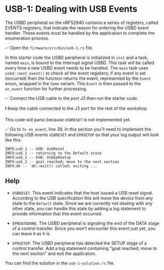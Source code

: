 # USB-1: Dealing with USB Events

The USBD peripheral on the nRF52840 contains a series of registers, called EVENTS registers, that indicate the reason for entering the USBD event handler. These events must be handled by the application to complete the enumeration process.

✅ Open the `firmware/src/bin/usb-1.rs` file.

In this starter code the USBD peripheral is initialized in `init` and a task, named `main`, is bound to the interrupt signal USBD. This task will be called every time a new USBD event needs to be handled. The `main` task uses `usbd::next_event()` to check all the event registers; if any event is set (occurred) then the function returns the event, represented by the `Event` enum, wrapped in the `Some` variant. This `Event` is then passed to the `on_event` function for further processing.

✅ Connect the USB cable to the port J3 then run the starter code.

❗️ Keep the cable connected to the J3 port for the rest of the workshop

This code will panic because `USBRESET` is not implemented yet.

✅ Go to `fn on_event`, line 39. In this section you'll need to implement the following USB events `USBRESET` and `EP0SETUP` so that your log output will look like this:

``` console
INFO:usb_1 -- USB: UsbReset
INFO:usb_1 -- returning to the Default state
INFO:usb_1 -- USB: UsbEp0Setup
INFO:usb_1 -- goal reached; move to the next section
INFO:dk -- `dk::exit() called; exiting ...
```

## Help

- `USBRESET`. This event indicates that the host issued a USB reset signal. According to the USB specification this will move the device from any state to the `Default` state. Since we are currently not dealing with any other state, you can handle this state by adding a log statement to provide information that this event occurred.

- `EP0DATADONE`. The USBD peripheral is signaling the end of the DATA stage of a control transfer. Since you won't encounter this event just yet, you can leave it as it is.

- `EP0SETUP`. The USBD peripheral has detected the SETUP stage of a control transfer. Add a log statement containing "goal reached; move to the next section" and exit the application.

You can find the solution in the `usb-1-solution.rs` file.

